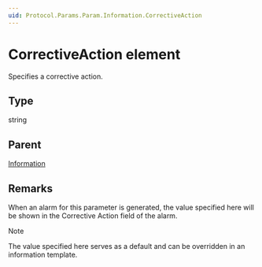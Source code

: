 ```yaml
---
uid: Protocol.Params.Param.Information.CorrectiveAction
---
```


# CorrectiveAction element

Specifies a corrective action.<!-- RN 4723 -->

## Type

string

## Parent

[Information](xref:Protocol.Params.Param.Information)

## Remarks

When an alarm for this parameter is generated, the value specified here will be shown in the Corrective Action field of the alarm.

> [!NOTE]
> The value specified here serves as a default and can be overridden in an information template.
